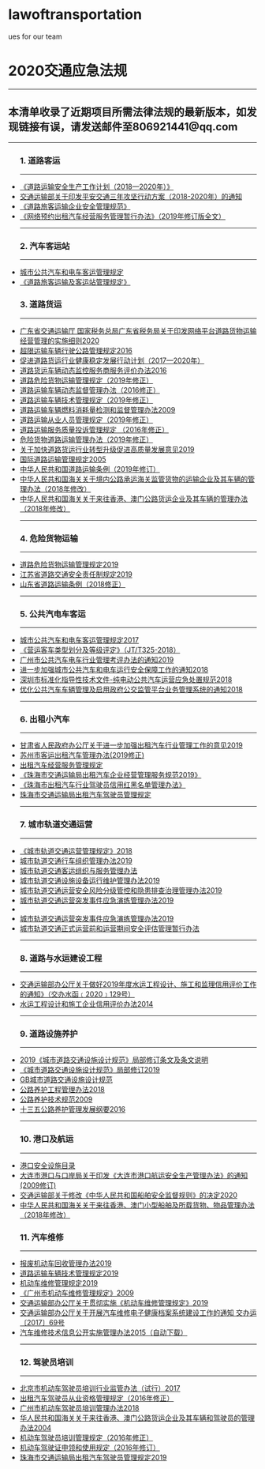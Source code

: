 # lawoftransportation
ues for our team
<h1>2020交通应急法规</h1>
<hr/>
<h2>本清单收录了近期项目所需法律法规的最新版本，如发现链接有误，请发送邮件至806921441@qq.com</h2>
<hr/>
<ul>
<h3>1. 道路客运</h3>
<hr/>
<li><a href="http://www.safehoo.com/Laws/Trade/Traffic/201806/1525566.shtml">《道路运输安全生产工作计划（2018—2020年）》</a></li>
<li><a href="http://www.gov.cn/xinwen/2018-08/05/content_5311895.htm"> 交通运输部关于印发平安交通三年攻坚行动方案（2018-2020年）的通知</a></li>
<li><a href="http://www.gov.cn/gongbao/content/2018/content_5323097.htm">《道路旅客运输企业安全管理规范》</a></li>
<li><a href="http://www.waizi.org.cn/doc/75806.html">《网络预约出租汽车经营服务管理暂行办法》（2019年修订版全文）</a></li>
<hr/>
  <h3>2. 汽车客运站</h3>
  <hr/>
 <li><a href="http://xxgk.mot.gov.cn/jigou/fgs/201703/t20170328_2973515.html"> 城市公共汽车和电车客运管理规定</a></li>
<li><a href="http://xxgk.mot.gov.cn/jigou/fgs/201604/t20160425_2973438.html">《道路旅客运输及客运站管理规定》</a></li>
  <h3>3. 道路货运</h3>
  <hr/>
<li><a href="http://zhjt.zhuhai.gov.cn/attachment/0/222/222216/2486635.pdf">广东省交通运输厅 国家税务总局广东省税务局关于印发网络平台道路货物运输经营管理的实施细则2020</a></li>
<li><a href="http://xxgk.mot.gov.cn/jigou/fgs/201608/t20160830_2973474.html">超限运输车辆行驶公路管理规定2016</a></li>
<li><a href="http://www.chinatax.gov.cn/n810341/n810755/c2856681/content.html">促进道路货运行业健康稳定发展行动计划（2017—2020年）</a></li>
<li><a href="http://www.law-lib.com/law/law_view.asp?id=550889">道路货运车辆动态监控服务商服务评价办法2016</a></li>
<li><a href="http://www.waizi.org.cn/doc/74971.html">道路危险货物运输管理规定（2019年修正）</a></li>
<li><a href="http://xxgk.mot.gov.cn/jigou/fgs/201606/t20160613_2973463.html">道路运输车辆动态监督管理办法（2016修正）</a></li>
<li><a href="http://xxgk.mot.gov.cn/jigou/fgs/201907/t20190708_3222403.html">道路运输车辆技术管理规定（2019年修正）</a></li>
<li><a href="http://www.gov.cn/flfg/2009-08/14/content_1391941.html">道路运输车辆燃料消耗量检测和监督管理办法2009</a></li>
<li><a href="http://www.waizi.org.cn/doc/65214.html">道路运输从业人员管理规定（2019年修正）</a></li>
<li><a href="http://www.law-lib.com/law/law_view.aspid=541855">道路运输服务质量投诉管理规定 （2016年修正）</a></li>
<li><a href="http://xxgk.mot.gov.cn/jigou/fgs/201911/t20191128_3302982.html">危险货物道路运输管理办法（2019年修正）</a></li>
<li><a href="http://www.gov.cn/zhengce/content/2019-05/07/content_5389429.htm">关于加快道路货运行业转型升级促进高质量发展意见2019</a></li>
<li><a href="http://www.gov.cn/gongbao/content/2006/content_229193.htm">国际道路运输管理规定2005</a></li>
<li><a href="http://waizi.org.cn/doc/61450.html">中华人民共和国道路运输条例（2019年修订）</a></li>
<li><a href="http://www.gov.cn/zwgk/2007-08/15/content_717183.htm">中华人民共和国海关关于境内公路承运海关监管货物的运输企业及其车辆的管理办法（2018年修改）</a></li>
<li><a href="http://www.waizi.org.cn/doc/35345.html">中华人民共和国海关关于来往香港、澳门公路货运企业及其车辆的管理办法（2018年修改）</a></li>
<hr/>
<h3>4. 危险货物运输</h3>
<hr/>
<li><a href="http://xxgk.mot.gov.cn/jigou/fgs/201911/t20191128_3302982.html">道路危险货物运输管理规定2019</a></li>
<li><a href="http://www.jiangsu.gov.cn/art/2019/9/10/art_46144_8708665.html">江苏省道路交通安全责任制规定2019</a></li>
<li><a href="http://www.sdrd.gov.cn/articles/ch00023/201809/a81dfc3d-550d-4709-99c1-fa2fbd451c0d.shtml">山东省道路运输条例（2018修正）</a></li>
<hr/>
<h3>5. 公共汽电车客运</h3>
<hr/>
<li><a href="http://xxgk.mot.gov.cn/jigou/fgs/201703/t20170328_2973515.html">城市公共汽车和电车客运管理规定2017</a></li>
<li><a href="http://www.waizi.org.cn/bz/79395.html">《营运客车类型划分及等级评定》（JT/T325-2018）</a></li>
<li><a href="http://www.zc.gov.cn/fw/ztfw/grfw/jtfw/jdcfw/zcfg/content/post_3851090.html">广州市公共汽车电车行业管理考评办法的通知2019</a></li>
<li><a href="http://xxgk.mot.gov.cn/jigou/ysfws/201811/t20181109_3126913.html">进一步加强城市公共汽车和电车运行安全保障工作的通知2018</a></li>
<li><a href="http://sso.sz.gov.cn/cn/xxgk/zfxxgj/tzgg/201809/P020180911404898208663.pdf">深圳市标准化指导性技术文件-纯电动公共汽车运营应急处置规范2018</a></li>
<li><a href="http://jtys.sz.gov.cn/zwgk/xxgkml/zcfgjjd/gfxwjcx/201810/t20181030_14437517.htm">优化公共汽车车辆管理及启用政府公交监管平台业务管理系统的通知2018</a></li>
<hr/>
<h3> 6.  出租小汽车</h3>
<hr/>
<li><a href="http://www.gansu.gov.cn/art/2019/9/12/art_4786_428244.html">甘肃省人民政府办公厅关于进一步加强出租汽车行业管理工作的意见2019</a></li>
<li><a href="http://www.suzhou.gov.cn/szsrmzf/jtzcfg/202002/9804535f871e46db8044bf6ed5475835.shtml">苏州市客运出租汽车管理办法(2019修正)</a></li>
<li><a href="http://zhjt.zhuhai.gov.cn/zwgk/zcfg/dlys/content/post_2016609.html">出租汽车经营服务管理规定</a></li>
<li><a href="http://zhjt.zhuhai.gov.cn/zwgk/zcfg/dlys/content/post_2421190.html">《珠海市交通运输局出租汽车企业经营管理服务规范2019》</a></li>
<li><a href="http://zhjt.zhuhai.gov.cn/zwgk/zcfg/dlys/content/post_2416086.html">《珠海市出租汽车行业驾驶员信用红黑名单管理办法》</a></li>
<li><a href="http://cncc.bingj.com/cache.aspx?q=%e7%8f%a0%e6%b5%b7%e5%b8%82%e4%ba%a4%e9%80%9a%e8%bf%90%e8%be%93%e5%b1%80%e5%87%ba%e7%a7%9f%e6%b1%bd%e8%bd%a6%e9%a9%be%e9%a9%b6%e5%91%98%e7%ae%a1%e7%90%86%e8%a7%84%e5%ae%9a&d=4636967114119927&mkt=zh-CN&setlang=zh-CN&w=jZJcJNGY6188pjd6CWS4X70R0NUaQ87S">珠海市交通运输局出租汽车驾驶员管理规定</a></li>
<hr/>
<h3>7. 城市轨道交通运营</h3>
<hr/>
<li><a href="http://xxgk.mot.gov.cn/jigou/ysfws/201806/t20180622_3036141.html">《城市轨道交通运营管理规定》2018</a></li>
<li><a href="http://www.gov.cn/gongbao/content/2020/content_5477326.htm">城市轨道交通行车组织管理办法2019</a></li>
<li><a href="http://www.gov.cn/gongbao/content/2020/content_5480496.htm">城市轨道交通客运组织与服务管理办法</a></li>
<li><a href="http://xxgk.mot.gov.cn/jigou/ysfws/201908/t20190802_3233419.html">城市轨道交通设施设备运行维护管理办法2019</a></li>
<li><a href=http://www.gov.cn/gongbao/content/2019/content_5453451.htm"">城市轨道交通运营安全风险分级管控和隐患排查治理管理办法2019</a></li>
<li><a href="http://www.gov.cn/gongbao/content/2019/content_5453451.htm">城市轨道交通运营突发事件应急演练管理办法2019</a></li>
<li><a href="http://www.gov.cn/gongbao/content/2019/content_5453459.htm"></a></li>
<li><a href="城市轨道交通运营险性事件信息报告与分析管理办法2019">城市轨道交通运营突发事件应急演练管理办法2019</a></li>
<li><a href="http://www.gov.cn/gongbao/content/2020/content_5480497.htm">城市轨道交通正式运营前和运营期间安全评估管理暂行办法</a></li>
<hr/>
<h3>8. 道路与水运建设工程 </h3>
<hr/>
<li><a href="http://xxgk.mot.gov.cn/jigou/syj/202002/t20200212_3332298.html">交通运输部办公厅关于做好2019年度水运工程设计、施工和监理信用评价工作的通知》（交办水函﹝2020﹞129号）</a></li>
<li><a href="水运工程设计和施工企业信用评价办法2014">水运工程设计和施工企业信用评价办法2014</a></li>
<hr/>
<h3>9. 道路设施养护 </h3>
<hr/>
<li><a href="">2019《城市道路交通设施设计规范》局部修订条文及条文说明</a></li>
<li><a href="http://www.mohurd.gov.cn/wjfb/201908/t20190827_241566.html">《城市道路交通设施设计规范》局部修订2019</a></li>
<li><a href="http://std.samr.gov.cn/gb/search/gbDetailed?id=77D9F23EFB9D58E2E05397BE0A0A2879">GB城市道路交通设施设计规范</a></li>
<li><a href="http://www.gov.cn/gongbao/content/2018/content_5303443.htm">公路养护工程管理办法2018</a></li>
<li><a href="https://baike.so.com/doc/5380067-5616321.html">公路养护技术规范2009</a></li>
<li><a href="http://www.mot.gov.cn/zhuanti/shisanwujtysfzgh/guihuawenjian/201702/P020170213552047310637.pdf">十三五公路养护管理发展纲要2016</a></li>
<hr/>
<h3>10. 港口及航运 </h3>
<hr/>
<li><a href="http://www.jiangmen.gov.cn/bmpd/jmsjtysj/zwgk/zcfg/content/post_888683.html">港口安全设施目录</a></li>
<li><a href="http://www.law-lib.com/law/law_view.asp?id=270672">大连市港口与口岸局关于印发《大连市港口航运安全生产管理办法》的通知(2009修订)</a></li>
<li><a href="http://www.gov.cn/zhengce/zhengceku/2020-03/26/content_5495628.htm">交通运输部关于修改《中华人民共和国船舶安全监督规则》的决定2020</a></li>
<li><a href="http://www.mofcom.gov.cn/article/b/g/201804/20180402731743.shtml">中华人民共和国海关关于来往香港、澳门小型船舶及所载货物、物品管理办法（2018年修改）</a></li>
<h3>11. 汽车维修</h3>
<hr/>
<li><a href="http://www.gov.cn/zhengce/content/2019-05/06/content_5389079.htm">报废机动车回收管理办法2019</a></li>
<li><a href="http://xxgk.mot.gov.cn/jigou/fgs/201907/t20190708_3222403.html">道路运输车辆技术管理规定2019</a></li>
<li><a href="http://xxgk.mot.gov.cn/jigou/fgs/201907/t20190708_3222404.html">机动车维修管理规定2019</a></li>
<li><a href="http://www.gz.gov.cn/gkmlpt/content/4/4435/post_4435019.html#12622">《广州市机动车维修管理规定》2009</a></li>
<li><a href="http://xxgk.mot.gov.cn/jigou/ysfws/201908/t20190809_3235816.html">交通运输部办公厅关于贯彻实施《机动车维修管理规定》2019</a></li>
<li><a href="http://www.waizi.org.cn/law/19271.html">交通运输部办公厅关于开展汽车维修电子健康档案系统建设工作的通知 交办运〔2017〕69号</a></li>
<li><a href="http://zs.mot.gov.cn/so">汽车维修技术信息公开实施管理办法2015（自动下载）</a></li>
<hr/>
<h3>12. 驾驶员培训</h3>
<hr/>
<li><a href="http://jtw.beijing.gov.cn/xxgk/flfg/zcfg/201912/t20191231_1547514.html">北京市机动车驾驶员培训行业监管办法（试行）2017</a></li>
<li><a href="http://www.waizi.org.cn/law/12857.html">出租汽车驾驶员从业资格管理规定（2016年修正）</a></li>
<li><a href="https://baike.baidu.com/item/%E5%B9%BF%E5%B7%9E%E5%B8%82%E6%9C%BA%E5%8A%A8%E8%BD%A6%E9%A9%BE%E9%A9%B6%E5%9F%B9%E8%AE%AD%E7%AE%A1%E7%90%86%E5%8A%9E%E6%B3%95">广州市机动车驾驶员培训管理办法2018</a></li>
<li><a href="http://www.wwwauto.com.cn/HYfgzc/HYHZ/HY-2004-06/HGZSL-2004-118.htm">华人民共和国海关关于来往香港、澳门公路货运企业及其车辆和驾驶员的管理办法2004</a></li>
<li><a href="http://www.waizi.org.cn/law/10816.html">机动车驾驶员培训管理规定（2016年修正）</a></li>
<li><a href="http://www.waizi.org.cn/law/8578.html">机动车驾驶证申领和使用规定（2016年修订）</a></li>
<li><a href="http://zhjt.zhuhai.gov.cn/zwgk/zcfg/qt/content/post_2018321.html">珠海市交通运输局出租汽车驾驶员管理规定2019</a></li>
<ul/>

